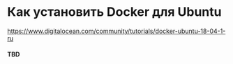 # Как установить Docker для Ubuntu
https://www.digitalocean.com/community/tutorials/docker-ubuntu-18-04-1-ru

#### TBD